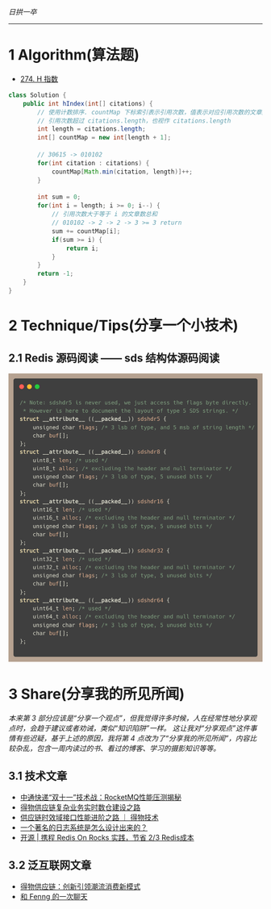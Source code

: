 
*日拱一卒*

_________________



# 1 Algorithm(算法题)
+ [274. H 指数](https://leetcode.cn/problems/h-index/)
```java
class Solution {
    public int hIndex(int[] citations) {
        // 使用计数排序. countMap 下标索引表示引用次数，值表示对应引用次数的文章数
        // 引用次数超过 citations.length，也视作 citations.length
        int length = citations.length;
        int[] countMap = new int[length + 1];

        // 30615 -> 010102
        for(int citation : citations) {
            countMap[Math.min(citation, length)]++;
        }

        int sum = 0;
        for(int i = length; i >= 0; i--) {
            // 引用次数大于等于 i 的文章数总和
            // 010102 -> 2 -> 2 -> 3 >= 3 return
            sum += countMap[i];
            if(sum >= i) {
                return i;
            }
        }
        return -1;
    }
}
```



# 2 Technique/Tips(分享一个小技术)

## 2.1 Redis 源码阅读 —— sds 结构体源码阅读

![](https://raw.githubusercontent.com/PansonPanson/blog-pic-2023/main/2023/202311241835437.png)

# 3 Share(分享我的所见所闻)
*本来第 3 部分应该是“分享一个观点”，但我觉得许多时候，人在经常性地分享观点时，会趋于建议或者劝诫，类似“知识陷阱”一样。
这让我对“分享观点”这件事情有些迟疑，基于上述的原因，我将第 4 点改为了“分享我的所见所闻”，内容比较杂乱，包含一周内读过的书、看过的博客、学习的摄影知识等等。*

## 3.1 技术文章
+ [中通快递“双十一”技术战：RocketMQ性能压测揭秘](https://mp.weixin.qq.com/s/ZyJPJdvI7LHh031fMKo7Fw)
+ [得物供应链复杂业务实时数仓建设之路](https://mp.weixin.qq.com/s/4StnjSWpd4rO_GiajmPA6Q)
+ [供应链时效域接口性能进阶之路 ｜ 得物技术](https://mp.weixin.qq.com/s/M3WmLWIcB4maJ_hAiJxZCA)
+ [一个著名的日志系统是怎么设计出来的？](https://mp.weixin.qq.com/s/XiCky-Z8-n4vqItJVHjDIg)
+ [开源 | 携程 Redis On Rocks 实践，节省 2/3 Redis成本](https://mp.weixin.qq.com/s/iSeLZy9wlez07Rv4wT44og)

## 3.2 泛互联网文章
+ [得物供应链：创新引领潮流消费新模式](https://mp.weixin.qq.com/s/Ksw7ItoaPI6Z_5oPWxLfEg)
+ [和 Fenng 的一次聊天](https://mp.weixin.qq.com/s/sMr7VZLE5DsPcxYT4yOzpw)
